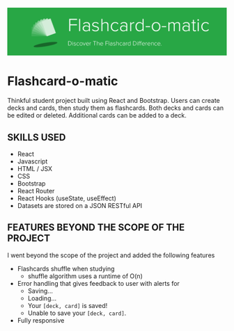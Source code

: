 ![Flashcard-o-matic Discover the flashcard difference](/src/readme/readme-header.png "Flashcard-o-matic")

#
# Flashcard-o-matic

Thinkful student project built using React and Bootstrap. Users can create decks and cards, then study them as flashcards. Both decks and cards can be edited or deleted. Additional cards can be added to a deck.

## SKILLS USED
* React 
* Javascript
* HTML / JSX 
* CSS
* Bootstrap
* React Router
* React Hooks (useState, useEffect)
* Datasets are stored on a JSON RESTful API 

## FEATURES BEYOND THE SCOPE OF THE PROJECT

I went beyond the scope of the project and added the following features

* Flashcards shuffle when studying
    * shuffle algorithm uses a runtime of O(n)
* Error handling that gives feedback to user with alerts for
    * Saving...
    * Loading...
    * Your `[deck, card]` is saved!
    * Unable to save your `[deck, card]`.
* Fully responsive
